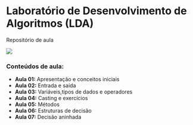 # Laboratório de Desenvolvimento de Algoritmos (LDA)
Repositório de aula

![](http://dwebkit.esy.es/repositorio/img/Java/duke14_Pequeno.jpg)
 
### Conteúdos de aula:
* **Aula 01:** Apresentação e conceitos iniciais
* **Aula 02:** Entrada e saída
* **Aula 03:** Variáveis,tipos de dados e operadores
* **Aula 04:** Casting e exercícios
* **Aula 05:** Métodos
* **Aula 06:** Estruturas de decisão
* **Aula 07:** Decisão aninhada
